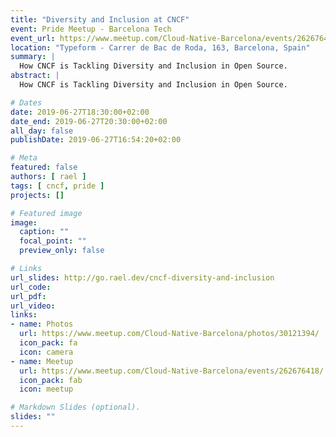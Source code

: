 ```yaml
---
title: "Diversity and Inclusion at CNCF"
event: Pride Meetup - Barcelona Tech
event_url: https://www.meetup.com/Cloud-Native-Barcelona/events/262676418/
location: "Typeform - Carrer de Bac de Roda, 163, Barcelona, Spain"
summary: |
  How CNCF is Tackling Diversity and Inclusion in Open Source.
abstract: |
  How CNCF is Tackling Diversity and Inclusion in Open Source.

# Dates
date: 2019-06-27T18:30:00+02:00
date_end: 2019-06-27T20:30:00+02:00
all_day: false
publishDate: 2019-06-27T16:54:20+02:00

# Meta
featured: false
authors: [ rael ]
tags: [ cncf, pride ]
projects: []

# Featured image
image:
  caption: ""
  focal_point: ""
  preview_only: false

# Links
url_slides: http://go.rael.dev/cncf-diversity-and-inclusion
url_code:
url_pdf:
url_video:
links:
- name: Photos
  url: https://www.meetup.com/Cloud-Native-Barcelona/photos/30121394/
  icon_pack: fa
  icon: camera
- name: Meetup
  url: https://www.meetup.com/Cloud-Native-Barcelona/events/262676418/
  icon_pack: fab
  icon: meetup

# Markdown Slides (optional).
slides: ""
---
```

